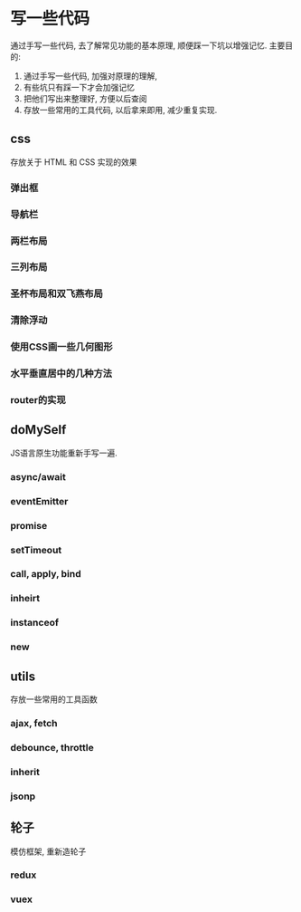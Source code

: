 # 写一些代码
通过手写一些代码, 去了解常见功能的基本原理, 顺便踩一下坑以增强记忆.
主要目的:
1. 通过手写一些代码, 加强对原理的理解, 
2. 有些坑只有踩一下才会加强记忆
3. 把他们写出来整理好, 方便以后查阅
4. 存放一些常用的工具代码, 以后拿来即用, 减少重复实现.

## css
存放关于 HTML 和 CSS 实现的效果

### 弹出框

### 导航栏

### 两栏布局

### 三列布局

### 圣杯布局和双飞燕布局

### 清除浮动

### 使用CSS画一些几何图形

### 水平垂直居中的几种方法

### router的实现


## doMySelf
JS语言原生功能重新手写一遍.

### async/await

### eventEmitter

### promise

### setTimeout

### call, apply, bind

### inheirt

### instanceof

### new


## utils
存放一些常用的工具函数

### ajax, fetch

### debounce, throttle

### inherit

### jsonp

## 轮子
模仿框架, 重新造轮子

### redux

### vuex
